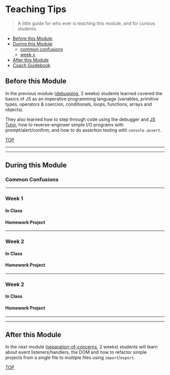 # Teaching Tips

> A little guide for who ever is teaching this module, and for curious students.

- [Before this Module](#before-this-module)
- [During this Module](#during-this-module)
  - [common confusions](#common-confusions)
  - [week x](#week-x)
- [After this Module](#after-this-module)
- [Coach Guidebook](<../../coach-guidebo[Top](../README.md)>)

## Before this Module

In the previous module ([debugging](https://github.com/HackYourFutureBelgium/debugging), 2 weeks) students learned covered the basics of JS as an imperative programming language (variables, primitive types, operators & coercion, conditionals, loops, functions, arrays and objects).

They also learned how to step through code using the debugger and [JS Tutor](http://www.pythontutor.com/live.html#mode=edit), how to reverse-engineer simple I/O programs with prompt/alert/confirm, and how to do assertion testing with `console.assert`.

[TOP](#teaching-tips)

---

---

## During this Module

### Common Confusions

---

### Week 1

#### In Class

#### Homework Project

---

### Week 2

#### In Class

#### Homework Project

---

### Week 2

#### In Class

#### Homework Project

---

---

## After this Module

In the next module ([separation-of-concerns](https://github.com/HackYourFutureBelgium/separation-of-concerns), 2 weeks) students will learn about event listeners/handlers, the DOM and how to refactor simple projects from a single file to multiple files using `import`/`export`.

[TOP](#teaching-tips)
